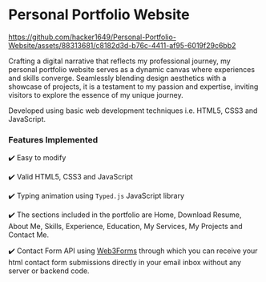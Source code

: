 # Personal Portfolio Website

https://github.com/hacker1649/Personal-Portfolio-Website/assets/88313681/c8182d3d-b76c-4411-af95-6019f29c6bb2

Crafting a digital narrative that reflects my professional journey, my personal portfolio website serves as a dynamic canvas where experiences and skills converge. Seamlessly blending design aesthetics with a showcase of projects, it is a testament to my passion and expertise, inviting visitors to explore the essence of my unique journey.

Developed using basic web development techniques i.e. HTML5, CSS3 and JavaScript.

### Features Implemented 

✔️ Easy to modify  

✔️ Valid HTML5, CSS3 and JavaScript  

✔️ Typing animation using `Typed.js` JavaScript library  

✔️ The sections included in the portfolio are Home, Download Resume, About Me, Skills, Experience, Education, My Services, My Projects and Contact Me.  

✔️ Contact Form API using [Web3Forms](https://web3forms.com/) through which you can receive your html contact form submissions directly in your email inbox without any server or backend code.


